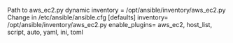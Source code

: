 Path to aws_ec2.py dynamic inventory = /opt/ansible/inventory/aws_ec2.py
Change in /etc/ansible/ansible.cfg
[defaults]
inventory= /opt/ansible/inventory/aws_ec2.py
enable_plugins= aws_ec2, host_list, script, auto, yaml, ini, toml